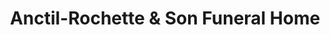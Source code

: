 ---
title: "Anctil-Rochette & Son Funeral Home"
url: /nashua/anctil-rochette-and-son-funeral-home/
shop: funeral directors
---